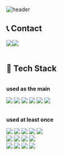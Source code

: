 ![header](https://capsule-render.vercel.app/api?type=soft&color=auto&text=Welcome%20Jieun's%20Github&fontSize=40&animation=twinkling)


## 📞 Contact
<div style="display:flex; flex-direction:row;">
    <a href="mailto:moa971128@gmail.com">
        <img src="https://img.shields.io/badge/Gmail-EA4335?style=for-the-badge&logo=Gmail&logoColor=white"> 
    </a>
    <a href="https://www.instagram.com/z_i_eun">
        <img src="https://img.shields.io/badge/Instagram-E4405F?style=for-the-badge&logo=Instagram&logoColor=white"> 
    </a>
</div><br>

## 🔨 Tech Stack
<div style="display:flex; flex-direction:column; align-items:flex-start;">
    <!-- used as the main -->
    <p><strong>used as the main</strong></p>
    <div>
        <img src="https://img.shields.io/badge/Javascript-F7DF1E?style=flat-square&logo=javascript&logoColor=black"> 
        <img src="https://img.shields.io/badge/React-61DAFB?style=flat-square&logo=React&logoColor=white"/>
        <img src="https://img.shields.io/badge/Java-007396?style=flat-square&logo=Java&logoColor=white"/>
        <img src="https://img.shields.io/badge/Spring-6DB33F?style=flat-square&logo=Spring&logoColor=white"/>
        <img src="https://img.shields.io/badge/SpringBoot-6DB33F?style=flat-square&logo=SpringBoot&logoColor=white"/>
        <img src="https://img.shields.io/badge/Node.js-339933?style=flat-square&logo=Node.js&logoColor=white"/>
    </div>
</div>
<br>
<div style="display:flex; flex-direction:column; align-items:flex-start;">
    <!-- used at least once -->
    <p><strong>used at least once</strong></p>
    <div>
        <img src="https://img.shields.io/badge/Vue.js-4FC08D?style=flat-square&logo=Vue.js&logoColor=white"/>
        <img src="https://img.shields.io/badge/HTML5-E34F26?style=flat-square&logo=html5&logoColor=white"> 
        <img src="https://img.shields.io/badge/CSS-1572B6?style=flat-square&logo=css3&logoColor=white"> 
        <img src="https://img.shields.io/badge/SCSS-CC6699?style=flat-square&logo=SASS&logoColor=white"/></a>
        <img src="https://img.shields.io/badge/Bootstrap-7952B3?style=flat-square&logo=bootstrap&logoColor=white">
    </div>
    <div>
        <img src="https://img.shields.io/badge/C-00599C?style=flat-square&logo=C&logoColor=white"/></a>
        <img src="https://img.shields.io/badge/Kotlin-7F52FF?style=flat-square&logo=kotlin&logoColor=white">
        <img src="https://img.shields.io/badge/Andoid Studio-3DDC84?style=flat-square&logo=android studio&logoColor=white">
        <img src="https://img.shields.io/badge/Python-3776AB?style=flat-square&logo=python&logoColor=white"> 
    </div>
    <div>
      <img src="https://img.shields.io/badge/PostgreSQL-4169E1?style=flat-square&logo=PostgreSQL&logoColor=white"/>
      <img src="https://img.shields.io/badge/Oracle-F80000?style=flat-square&logo=Oracle&logoColor=white"/>
      <img src="https://img.shields.io/badge/Mysql-E6B91E?style=flat-square&logo=MySql&logoColor=white"/>
      <img src="https://img.shields.io/badge/AWS-232F3E?style=flat-square&logo=AmazonAWS&logoColor=white"/>  
    </div>
</div>

<!--
**moa1128/moa1128** is a ✨ _special_ ✨ repository because its `README.md` (this file) appears on your GitHub profile.

Here are some ideas to get you started:

- 🔭 I’m currently working on ...
- 🌱 I’m currently learning ...
- 👯 I’m looking to collaborate on ...
- 🤔 I’m looking for help with ...
- 💬 Ask me about ...
- 📫 How to reach me: ...
- 😄 Pronouns: ...
- ⚡ Fun fact: ...
-->
